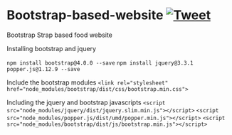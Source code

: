 # Bootstrap-based-website [![Tweet](https://img.shields.io/twitter/url/http/shields.io.svg?style=social)](https://twitter.com/intent/tweet?text=Bootstrap%20based%food%20&via=froala&hashtags=bootstrap,design,templates,blocks,developers)

Bootstrap Strap based food website

Installing bootstrap and jquery


```npm install bootstrap@4.0.0 --save```
```npm install jquery@3.3.1 popper.js@1.12.9 --save```

Include the bootstrap modules
```<link rel="stylesheet" href="node_modules/bootstrap/dist/css/bootstrap.min.css">```

Including the jquery and bootstrap javascripts
```<script src="node_modules/jquery/dist/jquery.slim.min.js"></script>```
```<script src="node_modules/popper.js/dist/umd/popper.min.js"></script>```
 ```<script src="node_modules/bootstrap/dist/js/bootstrap.min.js"></script>```
